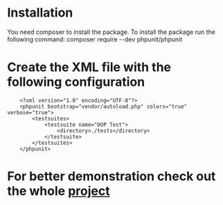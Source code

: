 # Installation
You need composer to install the package. To install the package run the following command:
        composer require --dev phpunit/phpunit
# Create the XML file with the following configuration
        <?xml version="1.0" encoding="UTF-8"?>
        <phpunit bootstrap="vendor/autoload.php" colors="true" verbose="true">
            <testsuites>
                <testsuite name="OOP Test">
                    <directory>./tests</directory>
                </testsuite>
            </testsuites>
        </phpunit>
# For better demonstration check out the whole [project](/test_project)